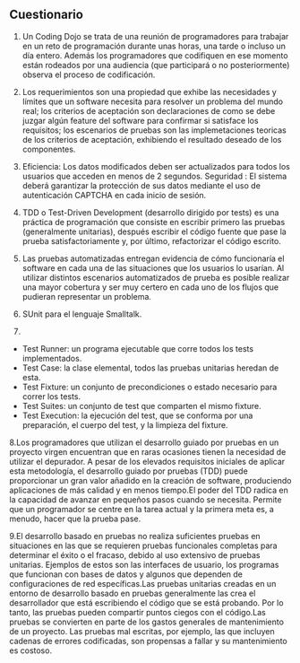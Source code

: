 ## Cuestionario
1. Un Coding Dojo se trata de una reunión de programadores para trabajar en un reto de programación durante unas horas, una tarde o incluso un día entero. Además los programadores que codifiquen en ese momento están rodeados por una audiencia (que participará o no posteriormente) observa el proceso de codificación.

2. Los requerimientos son una propiedad que exhibe las necesidades y límites que un software necesita para resolver un problema del mundo real; los criterios de aceptación son declaraciones de como se debe juzgar algún feature del software para confirmar si satisface los requisitos; los escenarios de pruebas son las implemetaciones teoricas de los criterios de aceptación, exhibiendo el resultado deseado de los componentes.

3. Eficiencia: Los datos modificados  deben ser actualizados para todos los usuarios que acceden en menos de 2 segundos. Seguridad : El sistema deberá garantizar la protección de sus datos mediante el uso de autenticación CAPTCHA en cada inicio de sesión.

4. TDD o Test-Driven Development (desarrollo dirigido por tests) es una práctica de programación que consiste en escribir primero las pruebas (generalmente unitarias), después escribir el código fuente que pase la prueba satisfactoriamente y, por último, refactorizar el código escrito.

5. Las pruebas automatizadas entregan evidencia de cómo funcionaría el software en cada una de las situaciones que los usuarios lo usarían. Al utilizar distintos escenarios automatizados de prueba es posible realizar una mayor cobertura y ser muy certero en cada uno de los flujos que pudieran representar un problema.

6. SUnit para el lenguaje Smalltalk.

7.
  - Test Runner: un programa ejecutable que corre todos los tests implementados.
  - Test Case: la clase elemental, todos las pruebas unitarias heredan de esta.
  - Test Fixture: un conjunto de precondiciones o estado necesario para correr los tests.
  - Test Suites: un conjunto de test que comparten el mismo fixture.
  - Test Execution: la ejecución del test, que se conforma por una preparación, el cuerpo del test, y la limpieza del fixture.

8.Los programadores que utilizan el desarrollo guiado por pruebas en un proyecto virgen encuentran que en raras ocasiones tienen la necesidad de utilizar el depurador. A pesar de los elevados requisitos iniciales de aplicar esta metodología, el desarrollo guiado por pruebas (TDD) puede proporcionar un gran valor añadido en la creación de software, produciendo aplicaciones de más calidad y en menos tiempo.El poder del TDD radica en la capacidad de avanzar en pequeños pasos cuando se necesita. Permite que un programador se centre en la tarea actual y la primera meta es, a menudo, hacer que la prueba pase.

9.El desarrollo basado en pruebas no realiza suficientes pruebas en situaciones en las que se requieren pruebas funcionales completas para determinar el éxito o el fracaso, debido al uso extensivo de pruebas unitarias. Ejemplos de estos son las interfaces de usuario, los programas que funcionan con bases de datos y algunos que dependen de configuraciones de red específicas.Las pruebas unitarias creadas en un entorno de desarrollo basado en pruebas generalmente las crea el desarrollador que está escribiendo el código que se está probando. Por lo tanto, las pruebas pueden compartir puntos ciegos con el código.Las pruebas se convierten en parte de los gastos generales de mantenimiento de un proyecto. Las pruebas mal escritas, por ejemplo, las que incluyen cadenas de errores codificadas, son propensas a fallar y su mantenimiento es costoso.
